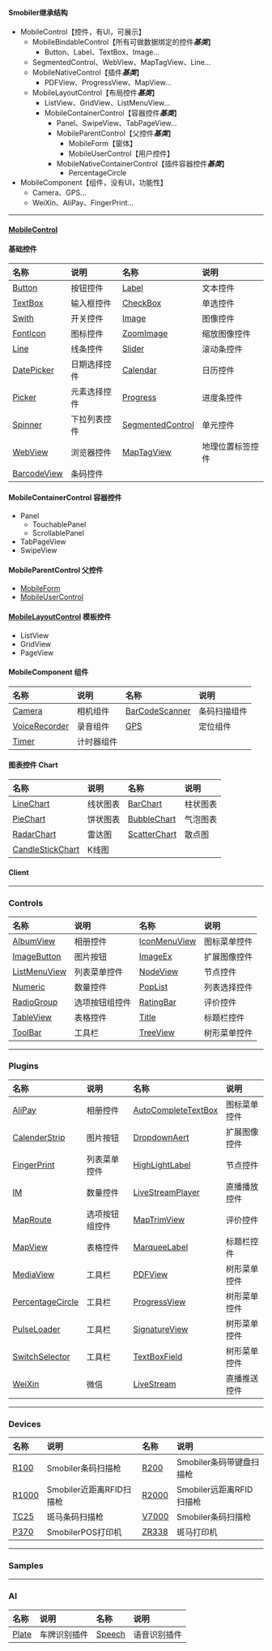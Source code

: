 #### Smobiler继承结构
* MobileControl【控件，有UI，可展示】
	* MobileBindableControl【所有可做数据绑定的控件***基类***】
		* Button、Label、TextBox、Image...
	* SegmentedControl、WebView、MapTagView、Line...
	* MobileNativeControl【插件***基类***】
		* PDFView、ProgressView、MapView...
	* MobileLayoutControl【布局控件***基类***】
		* ListView、GridView、ListMenuView...
		* MobileContainerControl【容器控件***基类***】
			* Panel、SwipeView、TabPageView...
			* MobileParentControl【父控件***基类***】
				* MobileForm【窗体】
				* MobileUserControl【用户控件】
			* MobileNativeContainerControl【插件容器控件***基类***】
				* PercentageCircle
* MobileComponent【组件，没有UI，功能性】
	* Camera、GPS...
	* WeiXin、AliPay、FingerPrint...

---

#### [MobileControl](Components/MobileControl.MD)

#### 基础控件
| 名称 | 说明 | 名称 | 说明 |
|:---|:---|:---|:---|
| [Button](Components/Button.MD) | 按钮控件 | [Label](Components/Label.MD) | 文本控件 |
| [TextBox](Components/TextBox.MD) | 输入框控件 | [CheckBox](Components/CheckBox.MD) | 单选控件 |
| [Swith](Components/Swith.MD) | 开关控件 | [Image](Components/Image.MD) | 图像控件 |
| [FontIcon](Components/FontIcon.MD) | 图标控件 | [ZoomImage](Components/ZoomImage.MD) | 缩放图像控件 |
| [Line](Components/Line.MD) | 线条控件 | [Slider](Components/Slider.MD) | 滚动条控件 |
| [DatePicker](Components/DatePicker.MD) | 日期选择控件 | [Calendar](Components/Calendar.MD) | 日历控件 |
| [Picker](Components/Picker.MD) | 元素选择控件 | [Progress](Components/Progress.MD) | 进度条控件 |
| [Spinner](Components/Spinner.MD) | 下拉列表控件 | [SegmentedControl](Components/SegmentedControl.MD) | 单元控件 |
| [WebView](Components/WebView.MD) | 浏览器控件 | [MapTagView](Components/MapTagView.MD) | 地理位置标签控件 |
| [BarcodeView](Components/BarcodeView.MD) | 条码控件 |  |  |

#### MobileContainerControl 容器控件
* Panel
	* TouchablePanel
	* ScrollablePanel
* TabPageView
* SwipeView

#### MobileParentControl 父控件
* [MobileForm](Components/MobileForm.MD)
* [MobileUserControl](Components/MobileUserControl.MD)

#### [MobileLayoutControl](Components/MobileLayoutControl.MD) 模板控件
* ListView
* GridView
* PageView

#### MobileComponent 组件
| 名称 | 说明 | 名称 | 说明 |
|:---|:---|:---|:---|
| [Camera](Components/Camera.MD) | 相机组件 | [BarCodeScanner](Components/BarCodeScanner.MD) | 条码扫描组件 |
| [VoiceRecorder](Components/VoiceRecorder.MD) | 录音组件 | [GPS](Components/GPS.MD) | 定位组件 |
| [Timer](Components/Timer.MD) | 计时器组件 |  |  |

#### 图表控件 Chart
| 名称 | 说明 | 名称 | 说明 |
|:---|:---|:---|:---|
| [LineChart](Components/LineChart.MD) | 线状图表 | [BarChart](Components/BarChart.MD) | 柱状图表 |
| [PieChart](Components/PieChart.MD) | 饼状图表 | [BubbleChart](Components/BubbleChart.MD) | 气泡图表 |
| [RadarChart](Components/RadarChart.MD) | 雷达图 | [ScatterChart](Components/ScatterChart.MD) | 散点图 |
| [CandleStickChart](Components/CandleStickChart.MD) | K线图 |  |  |

#### Client

---

### Controls
| 名称 | 说明 | 名称 | 说明 |
|:---|:---|:---|:---|
| [AlbumView](Controls/AlbumView.MD) | 相册控件 | [IconMenuView](Controls/IconMenuView.MD) | 图标菜单控件 |
| [ImageButton](Controls/ImageButton.MD) | 图片按钮 | [ImageEx](Controls/ImageEx.MD) | 扩展图像控件 |
| [ListMenuView](Controls/ListMenuView.MD) | 列表菜单控件 | [NodeView](Controls/NodeView.MD) | 节点控件 |
| [Numeric](Controls/Numeric.MD) | 数量控件 | [PopList](Controls/PopList.MD) | 列表选择控件 |
| [RadioGroup](Controls/RadioGroup.MD) | 选项按钮组控件 | [RatingBar](Controls/RatingBar.MD) | 评价控件 |
| [TableView](Controls/TableView.MD) | 表格控件 | [Title](Controls/Title.MD) | 标题栏控件 |
| [ToolBar](Controls/ToolBar.MD) | 工具栏 | [TreeView](Controls/TreeView.MD) | 树形菜单控件 |

---

### Plugins
| 名称 | 说明 | 名称 | 说明 |
|:---|:---|:---|:---|
| [AliPay](Plugins/AliPay.MD) | 相册控件 | [AutoCompleteTextBox](Plugins/AutoCompleteTextBox.MD) | 图标菜单控件 |
| [CalenderStrip](Plugins/CalenderStrip.MD) | 图片按钮 | [DropdownAert](Plugins/DropdownAert.MD) | 扩展图像控件 |
| [FingerPrint](Plugins/FingerPrint.MD) | 列表菜单控件 | [HighLightLabel](Plugins/HighLightLabel.MD) | 节点控件 |
| [IM](Plugins/IM.MD) | 数量控件 | [LiveStreamPlayer](Plugins/LiveStreamPlayer.MD) | 直播播放控件 |
| [MapRoute](Plugins/MapRoute.MD) | 选项按钮组控件 | [MapTrimView](Plugins/MapTrimView.MD) | 评价控件 |
| [MapView](Plugins/MapView.MD) | 表格控件 | [MarqueeLabel](Plugins/MarqueeLabel.MD) | 标题栏控件 |
| [MediaView](Plugins/MediaView.MD) | 工具栏 | [PDFView](Plugins/PDFView.MD) | 树形菜单控件 |
| [PercentageCircle](Plugins/PercentageCircle.MD) | 工具栏 | [ProgressView](Plugins/ProgressView.MD) | 树形菜单控件 |
| [PulseLoader](Plugins/PulseLoader.MD) | 工具栏 | [SignatureView](Plugins/SignatureView.MD) | 树形菜单控件 |
| [SwitchSelector](Plugins/SwitchSelector.MD) | 工具栏 | [TextBoxField](Plugins/TextBoxField.MD) | 树形菜单控件 |
| [WeiXin](Plugins/WeiXin.MD) | 微信 | [LiveStream](Plugins/LiveStream.MD) | 直播推送控件|

---

### Devices
| 名称 | 说明 | 名称 | 说明 |
|:---|:---|:---|:---|
| [R100](Devices/R100.MD) | Smobiler条码扫描枪 | [R200](Devices/R200.MD) | Smobiler条码带键盘扫描枪 |
| [R1000](Devices/R1000.MD) | Smobiler近距离RFID扫描枪 | [R2000](Devices/R2000.MD) | Smobiler远距离RFID扫描枪 |
| [TC25](Devices/TC25.MD) | 斑马条码扫描枪 | [V7000](Devices/V7000.MD) | Smobiler条码扫描枪 |
| [P370](Devices/P370.MD) | SmobilerPOS打印机 | [ZR338](Devices/ZR338.MD) | 斑马打印机 |

---

### Samples

---

### AI
| 名称 | 说明 | 名称 | 说明 |
|:---|:---|:---|:---|
| [Plate](AI/Plate.MD) | 车牌识别插件 | [Speech](AI/Speech.MD) | 语音识别插件 |